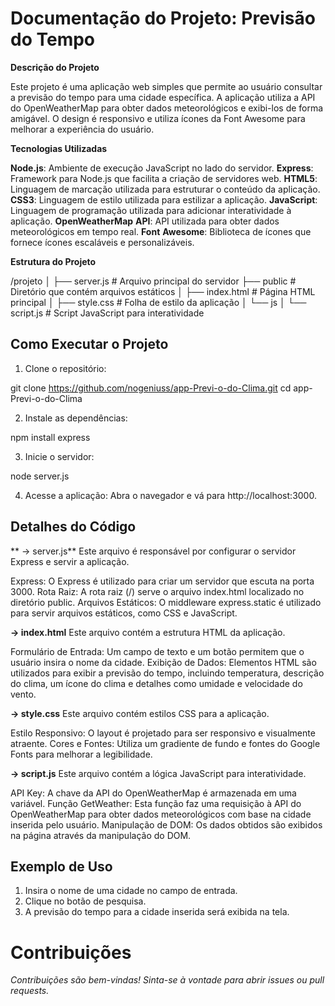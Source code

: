 # **Documentação do Projeto: Previsão do Tempo**

**Descrição do Projeto**
  
  Este projeto é uma aplicação web simples que permite ao usuário consultar a previsão do tempo para uma cidade específica. A aplicação utiliza a API do OpenWeatherMap para obter dados meteorológicos e exibi-los de forma amigável. O design é responsivo e utiliza ícones da Font Awesome para melhorar a experiência do usuário.

**Tecnologias Utilizadas**

**Node.js**: Ambiente de execução JavaScript no lado do servidor.
**Express**: Framework para Node.js que facilita a criação de servidores web.
**HTML5**: Linguagem de marcação utilizada para estruturar o conteúdo da aplicação.
**CSS3**: Linguagem de estilo utilizada para estilizar a aplicação.
**JavaScript**: Linguagem de programação utilizada para adicionar interatividade à aplicação.
**OpenWeatherMap** **API**: API utilizada para obter dados meteorológicos em tempo real.
**Font** **Awesome**: Biblioteca de ícones que fornece ícones escaláveis e personalizáveis.

**Estrutura do Projeto**

/projeto
│
├── server.js          # Arquivo principal do servidor
├── public             # Diretório que contém arquivos estáticos
│   ├── index.html     # Página HTML principal
│   ├── style.css      # Folha de estilo da aplicação
│   └── js
│       └── script.js  # Script JavaScript para interatividade

## **Como Executar o Projeto**

1. Clone o repositório:

git clone https://github.com/nogeniuss/app-Previ-o-do-Clima.git
cd app-Previ-o-do-Clima

2. Instale as dependências:

npm install express

3. Inicie o servidor:

node server.js

4. Acesse a aplicação: Abra o navegador e vá para http://localhost:3000.

## **Detalhes do Código**

** -> server.js**
Este arquivo é responsável por configurar o servidor Express e servir a aplicação.

Express: O Express é utilizado para criar um servidor que escuta na porta 3000.
Rota Raiz: A rota raiz (/) serve o arquivo index.html localizado no diretório public.
Arquivos Estáticos: O middleware express.static é utilizado para servir arquivos estáticos, como CSS e JavaScript.

**-> index.html**
Este arquivo contém a estrutura HTML da aplicação.

Formulário de Entrada: Um campo de texto e um botão permitem que o usuário insira o nome da cidade.
Exibição de Dados: Elementos HTML são utilizados para exibir a previsão do tempo, incluindo temperatura, descrição do clima, um ícone do clima e detalhes como umidade e velocidade do vento.

**-> style.css**
Este arquivo contém estilos CSS para a aplicação.

Estilo Responsivo: O layout é projetado para ser responsivo e visualmente atraente.
Cores e Fontes: Utiliza um gradiente de fundo e fontes do Google Fonts para melhorar a legibilidade.

**-> script.js**
Este arquivo contém a lógica JavaScript para interatividade.

API Key: A chave da API do OpenWeatherMap é armazenada em uma variável.
Função GetWeather: Esta função faz uma requisição à API do OpenWeatherMap para obter dados meteorológicos com base na cidade inserida pelo usuário.
Manipulação de DOM: Os dados obtidos são exibidos na página através da manipulação do DOM.

## **Exemplo de Uso**
1. Insira o nome de uma cidade no campo de entrada.
2. Clique no botão de pesquisa.
3. A previsão do tempo para a cidade inserida será exibida na tela.

# **Contribuições**

_Contribuições são bem-vindas! Sinta-se à vontade para abrir issues ou pull requests._

